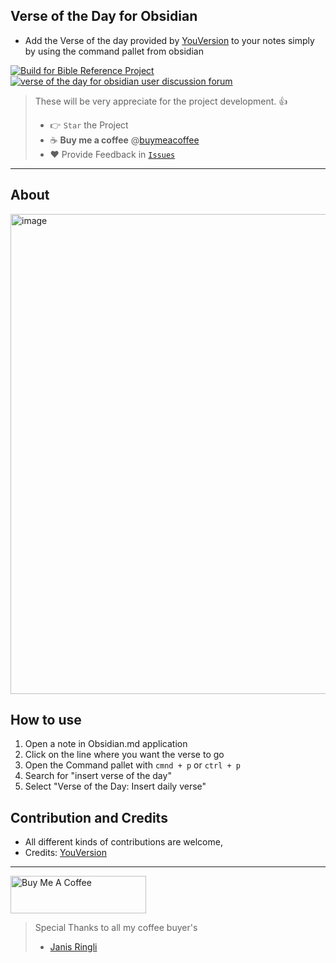## Verse of the Day for Obsidian

-   Add the Verse of the day provided by [YouVersion](https://www.bible.com) to your notes simply by using the command pallet from obsidian

[![Build for Bible Reference Project](https://github.com/tim-hub/obsidian-bible-reference/actions/workflows/build.yml/badge.svg)](https://github.com/janisringli/verse-of-the-day-for-obsidian/actions/workflows/build.yml)
[![verse of the day for obsidian user discussion forum](https://img.shields.io/badge/Issues-green)](https://github.com/janisringli/verse-of-the-day-for-obsidian/issues)

> These will be very appreciate for the project development. 👍
>
> -   👉 `Star` the Project
> -   ☕️ **Buy me a coffee** @[buymeacoffee](https://buymeacoffee.com/janisringli)
> -   ❤️ Provide Feedback in [`Issues`](https://github.com/janisringli/verse-of-the-day-for-obsidian/issues)

---

## About
<img width="768" alt="image" src="https://github.com/janisringli/verse-of-the-day-for-obsidian/assets/80834609/371cb0a6-fa8b-4235-8dab-233f0aa041f6">


## How to use

1. Open a note in Obsidian.md application
2. Click on the line where you want the verse to go
3. Open the Command pallet with `cmnd + p` or `ctrl + p`
4. Search for "insert verse of the day"
5. Select "Verse of the Day: Insert daily verse"

## Contribution and Credits

-   All different kinds of contributions are welcome,
-   Credits: [YouVersion](https://bible.com)

---

<a href="https://www.buymeacoffee.com/janisringli" target="_blank"><img src="https://cdn.buymeacoffee.com/buttons/v2/default-blue.png" alt="Buy Me A Coffee" style="height: 60px !important;width: 217px !important;" ></a>

> Special Thanks to all my coffee buyer's
>
> -   [Janis Ringli](https://github.com/janisringli)
